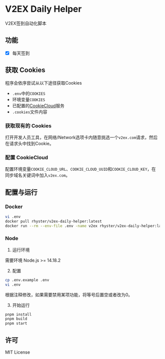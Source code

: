 # V2EX Daily Helper

V2EX签到自动化脚本

## 功能

- [x] 每天签到

## 获取 Cookies

程序会依序尝试从以下途径获取Cookies
  * `.env`中的`COOKIES`
  * 环境变量`COOKIES`
  * 已配置的[CookieCloud](https://github.com/easychen/CookieCloud)服务
  * `.cookies`文件内容

### 获取现有的 Cookies

打开开发人员工具，在网络/Network选项卡内随意挑选一个`v2ex.com`请求，然后在请求头中找到Cookie。

### 配置 CookieCloud

配置环境变量`COOKIE_CLOUD_URL`、`COOKIE_CLOUD_UUID`和`COOKIE_CLOUD_KEY`，在同步域名关键词中加入`v2ex.com`。

## 配置与运行

### Docker

```bash
vi .env
docker pull rhyster/v2ex-daily-helper:latest
docker run --rm --env-file .env -name v2ex rhyster/v2ex-daily-helper:latest
```

### Node

1. 运行环境

需要环境 Node.js >= 14.18.2

2. 配置

```bash
cp .env.example .env
vi .env
```

根据注释修改，如果需要禁用某项功能，将等号后置空或者改为0。

3. 开始运行

```bash
pnpm install
pnpm build
pnpm start
```

## 许可

MIT License
